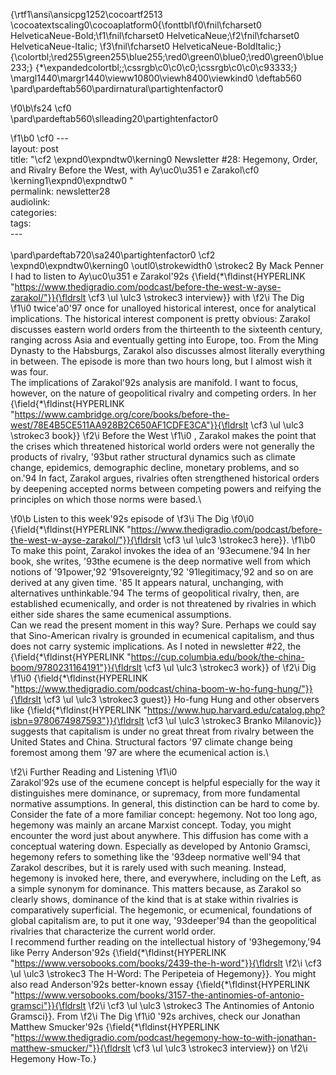 {\rtf1\ansi\ansicpg1252\cocoartf2513
\cocoatextscaling0\cocoaplatform0{\fonttbl\f0\fnil\fcharset0 HelveticaNeue-Bold;\f1\fnil\fcharset0 HelveticaNeue;\f2\fnil\fcharset0 HelveticaNeue-Italic;
\f3\fnil\fcharset0 HelveticaNeue-BoldItalic;}
{\colortbl;\red255\green255\blue255;\red0\green0\blue0;\red0\green0\blue233;}
{\*\expandedcolortbl;;\cssrgb\c0\c0\c0;\cssrgb\c0\c0\c93333;}
\margl1440\margr1440\vieww10800\viewh8400\viewkind0
\deftab560
\pard\pardeftab560\pardirnatural\partightenfactor0

\f0\b\fs24 \cf0 \
\pard\pardeftab560\slleading20\partightenfactor0

\f1\b0 \cf0 ---\
layout: post\
title: "\cf2 \expnd0\expndtw0\kerning0
Newsletter #28: Hegemony, Order, and Rivalry Before the West, with Ay\uc0\u351 e Zarakol\cf0 \kerning1\expnd0\expndtw0 "\
permalink: newsletter28\
audiolink: \
categories: \
tags: \
---\
\
\pard\pardeftab720\sa240\partightenfactor0
\cf2 \expnd0\expndtw0\kerning0
\outl0\strokewidth0 \strokec2 By Mack Penner\
I had to listen to Ay\uc0\u351 e Zarakol\'92s {\field{\*\fldinst{HYPERLINK "https://www.thedigradio.com/podcast/before-the-west-w-ayse-zarakol/"}}{\fldrslt \cf3 \ul \ulc3 \strokec3 interview}} with 
\f2\i The Dig
\f1\i0  twice\'a0\'97 once for unalloyed historical interest, once for analytical implications. The historical interest component is pretty obvious: Zarakol discusses eastern world orders from the thirteenth to the sixteenth century, ranging across Asia and eventually getting into Europe, too. From the Ming Dynasty to the Habsburgs, Zarakol also discusses almost literally everything in between. The episode is more than two hours long, but I almost wish it was four.\
The implications of Zarakol\'92s analysis are manifold. I want to focus, however, on the nature of geopolitical rivalry and competing orders. In her {\field{\*\fldinst{HYPERLINK "https://www.cambridge.org/core/books/before-the-west/78E4B5CE511AA928B2C650AF1CDFE3CA"}}{\fldrslt \cf3 \ul \ulc3 \strokec3 book}} 
\f2\i Before the West
\f1\i0 , Zarakol makes the point that the crises which threatened historical world orders were not generally the products of rivalry, \'93but rather structural dynamics such as climate change, epidemics, demographic decline, monetary problems, and so on.\'94 In fact, Zarakol argues, rivalries often strengthened historical orders by deepening accepted norms between competing powers and reifying the principles on which those norms were based.\

\f0\b Listen to this week\'92s episode of 
\f3\i The Dig
\f0\i0  {\field{\*\fldinst{HYPERLINK "https://www.thedigradio.com/podcast/before-the-west-w-ayse-zarakol/"}}{\fldrslt \cf3 \ul \ulc3 \strokec3 here}}.
\f1\b0 \
To make this point, Zarakol invokes the idea of an \'93ecumene.\'94 In her book, she writes, \'93the ecumene is the deep normative well from which notions of \'91power,\'92 \'91sovereignty,\'92 \'91legitimacy,\'92 and so on are derived at any given time. \'85 It appears natural, unchanging, with alternatives unthinkable.\'94 The terms of geopolitical rivalry, then, are established ecumenically, and order is not threatened by rivalries in which either side shares the same ecumenical assumptions.\
Can we read the present moment in this way? Sure. Perhaps we could say that Sino-American rivalry is grounded in ecumenical capitalism, and thus does not carry systemic implications. As I noted in newsletter #22, the {\field{\*\fldinst{HYPERLINK "https://cup.columbia.edu/book/the-china-boom/9780231164191"}}{\fldrslt \cf3 \ul \ulc3 \strokec3 work}} of 
\f2\i Dig
\f1\i0  {\field{\*\fldinst{HYPERLINK "https://www.thedigradio.com/podcast/china-boom-w-ho-fung-hung/"}}{\fldrslt \cf3 \ul \ulc3 \strokec3 guest}} Ho-fung Hung and other observers like {\field{\*\fldinst{HYPERLINK "https://www.hup.harvard.edu/catalog.php?isbn=9780674987593"}}{\fldrslt \cf3 \ul \ulc3 \strokec3 Branko Milanovic}} suggests that capitalism is under no great threat from rivalry between the United States and China. Structural factors \'97 climate change being foremost among them \'97 are where the ecumenical action is.\

\f2\i Further Reading and Listening
\f1\i0 \
Zarakol\'92s use of the ecumene concept is helpful especially for the way it distinguishes mere dominance, or supremacy, from more fundamental normative assumptions. In general, this distinction can be hard to come by.\
Consider the fate of a more familiar concept: hegemony. Not too long ago, hegemony was mainly an arcane Marxist concept. Today, you might encounter the word just about anywhere. This diffusion has come with a conceptual watering down. Especially as developed by Antonio Gramsci, hegemony refers to something like the \'93deep normative well\'94 that Zarakol describes, but it is rarely used with such meaning. Instead, hegemony is invoked here, there, and everywhere, including on the Left, as a simple synonym for dominance. This matters because, as Zarakol so clearly shows, dominance of the kind that is at stake within rivalries is comparatively superficial. The hegemonic, or ecumenical, foundations of global capitalism are, to put it one way, \'93deeper\'94 than the geopolitical rivalries that characterize the current world order.\
I recommend further reading on the intellectual history of \'93hegemony,\'94 like Perry Anderson\'92s {\field{\*\fldinst{HYPERLINK "https://www.versobooks.com/books/2439-the-h-word"}}{\fldrslt 
\f2\i \cf3 \ul \ulc3 \strokec3 The H-Word: The Peripeteia of Hegemony}}. You might also read Anderson\'92s better-known essay {\field{\*\fldinst{HYPERLINK "https://www.versobooks.com/books/3157-the-antinomies-of-antonio-gramsci"}}{\fldrslt 
\f2\i \cf3 \ul \ulc3 \strokec3 The Antinomies of Antonio Gramsci}}. From 
\f2\i The Dig
\f1\i0 \'92s archives, check our Jonathan Matthew Smucker\'92s {\field{\*\fldinst{HYPERLINK "https://www.thedigradio.com/podcast/hegemony-how-to-with-jonathan-matthew-smucker/"}}{\fldrslt \cf3 \ul \ulc3 \strokec3 interview}} on 
\f2\i Hegemony How-To.}